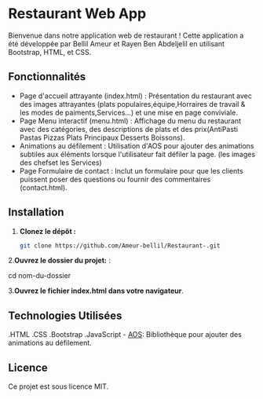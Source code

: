 # Restaurant Web App

Bienvenue dans notre application web de restaurant ! Cette application a été développée par Bellil Ameur et Rayen Ben Abdeljelil en utilisant Bootstrap, HTML, et CSS.


## Fonctionnalités

- Page d'accueil attrayante (index.html) : Présentation du restaurant avec des images attrayantes (plats populaires,équipe,Horraires de travail & les modes de paiments,Services...) et une mise en page conviviale.
- Page Menu interactif (menu.html) : Affichage du menu du restaurant avec des catégories, des descriptions de plats et des prix(AntiPasti Pastas Pizzas Plats Principaux Desserts Boissons). 
- Animations au défilement : Utilisation d'AOS pour ajouter des animations subtiles aux éléments lorsque l'utilisateur fait défiler la page. (les images des chefset les Services)
- Page Formulaire de contact : Inclut un formulaire pour que les clients puissent poser des questions ou fournir des commentaires (contact.html).

## Installation


1. **Clonez le dépôt :**
   ```bash
   git clone https://github.com/Ameur-bellil/Restaurant-.git


2.**Ouvrez le dossier du projet:** :
  
  cd nom-du-dossier

3.**Ouvrez le fichier index.html dans votre navigateur**.


## Technologies Utilisées
.HTML
.CSS
.Bootstrap
.JavaScript
    - [AOS](https://github.com/michalsnik/aos): Bibliothèque pour ajouter des animations au défilement.

## Licence
Ce projet est sous licence MIT.

